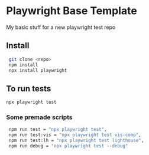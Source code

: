 # Playwright Base Template

My basic stuff for a new playwright test repo

## Install

```bash
 git clone <repo>
 npm install
 npx install playwright
```

## To run tests

```bash
npx playwright test
```

### Some premade scripts

```bash
 npm run test = "npx playwright test",
 npm run test:vis = "npx playwright test vis-comp",
 npm run test:lh = "npx playwright test lighthouse",
 npm run debug = "npx playwright test --debug"
```
